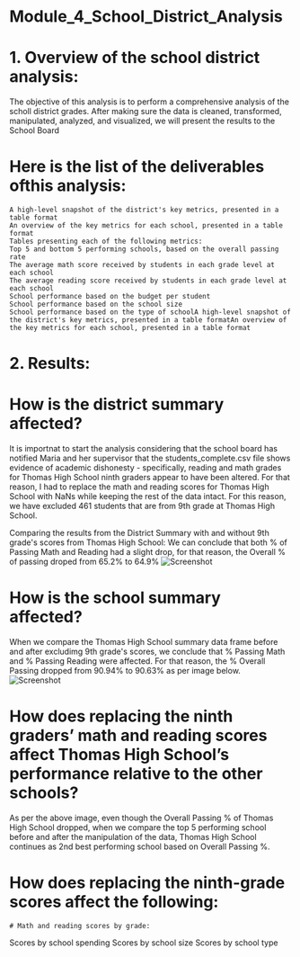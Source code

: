 # Module_4_School_District_Analysis
# 1. Overview of the school district analysis: 
The objective of this analysis is to perform a comprehensive analysis of the scholl district grades. After making sure the data is cleaned, transformed, manipulated, analyzed,    and visualized, we will present the results to the School Board
#  Here is the list of the deliverables ofthis analysis: 
    A high-level snapshot of the district's key metrics, presented in a table format
    An overview of the key metrics for each school, presented in a table format
    Tables presenting each of the following metrics:
    Top 5 and bottom 5 performing schools, based on the overall passing rate
    The average math score received by students in each grade level at each school
    The average reading score received by students in each grade level at each school
    School performance based on the budget per student
    School performance based on the school size 
    School performance based on the type of schoolA high-level snapshot of the district's key metrics, presented in a table formatAn overview of the key metrics for each school, presented in a table format
 # 2. Results: 
 # How is the district summary affected? 

It is importnat to start the analysis considering that the school board has notified Maria and her supervisor that the students_complete.csv file shows evidence of academic dishonesty - specifically, reading and math grades for Thomas High School ninth graders appear to have been altered. For that reason, I had to replace the math and reading scores for Thomas High School with NaNs while keeping the rest of the data intact. For this reason, we have excluded 461 students that are from 9th grade at Thomas High School.

Comparing the results from the District Summary with and without 9th grade's scores from Thomas High School:
We can conclude that both % of Passing Math and Reading had a slight drop, for that reason, the Overall % of passing droped from 65.2% to 64.9%
![Screenshot](https://github.com/taiberkeley/Module_4_School_District_Analysis/blob/main/School%20District%20with%20vs%20whitout.png)

# How is the school summary affected?

When we compare the Thomas High School summary data frame before and after excludimg 9th grade's scores, we conclude that % Passing Math and % Passing Reading were affected. For that reason, the % Overall Passing dropped from 90.94% to 90.63% as per image below.
 ![Screenshot](https://github.com/taiberkeley/Module_4_School_District_Analysis/blob/main/Top%205%20performing%20schools.png)   

# How does replacing the ninth graders’ math and reading scores affect Thomas High School’s performance relative to the other schools? 
As per the above image, even though the Overall Passing % of Thomas High School dropped, when we compare the top 5 performing school before and after the manipulation of the data, Thomas High School continues as 2nd best performing school based on Overall Passing %.


# How does replacing the ninth-grade scores affect the following:
    # Math and reading scores by grade: 
Scores by school spending
Scores by school size
Scores by school type
